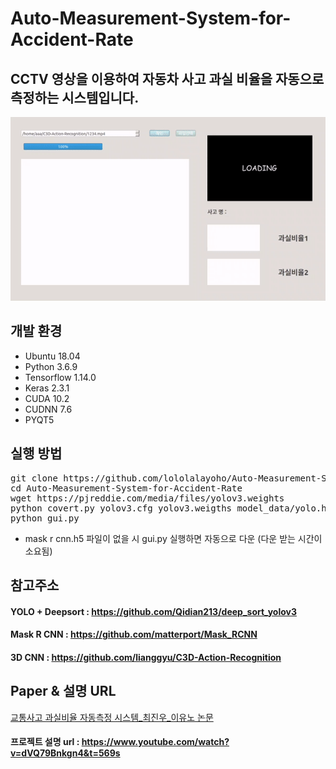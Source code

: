 # Auto-Measurement-System-for-Accident-Rate

## CCTV 영상을 이용하여 자동차 사고 과실 비율을 자동으로 측정하는 시스템입니다.

<img src = "/image/Resultvideo.gif">

## 개발 환경
* Ubuntu 18.04
* Python 3.6.9
* Tensorflow 1.14.0
* Keras 2.3.1
* CUDA 10.2
* CUDNN 7.6
* PYQT5

## 실행 방법
<pre>
git clone https://github.com/lololalayoho/Auto-Measurement-System-for-Accident-Rate.git
cd Auto-Measurement-System-for-Accident-Rate
wget https://pjreddie.com/media/files/yolov3.weights
python covert.py yolov3.cfg yolov3.weigths model_data/yolo.h5
python gui.py
</pre>

* mask r cnn.h5 파일이 없을 시 gui.py 실행하면 자동으로 다운 (다운 받는 시간이 소요됨)

## 참고주소

#### YOLO + Deepsort : https://github.com/Qidian213/deep_sort_yolov3
#### Mask R CNN : https://github.com/matterport/Mask_RCNN
#### 3D CNN : https://github.com/lianggyu/C3D-Action-Recognition

## Paper & 설명 URL
[교통사고 과실비율 자동측정 시스템_최진우_이유노 논문](https://github.com/lololalayoho/Auto-Measurement-System-for-Accident-Rate/blob/master/%EA%B5%90%ED%86%B5%EC%82%AC%EA%B3%A0%20%EA%B3%BC%EC%8B%A4%EB%B9%84%EC%9C%A8%20%EC%9E%90%EB%8F%99%EC%B8%A1%EC%A0%95%20%EC%8B%9C%EC%8A%A4%ED%85%9C_%EC%B5%9C%EC%A7%84%EC%9A%B0_%EC%9D%B4%EC%9C%A0%EB%85%B8.pdf)

#### 프로젝트 설명 url : https://www.youtube.com/watch?v=dVQ79Bnkgn4&t=569s
